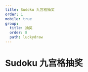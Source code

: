 ```yaml
---
title: Sudoku 九宫格抽奖
order: 1
mobile: true
group:
  title: 抽奖
  order: 8
  path: luckydraw
---
```


# Sudoku 九宫格抽奖

<code src="../demo/Sudoku.tsx"></code>
<API src="../src/Sudoku.tsx"></API>
